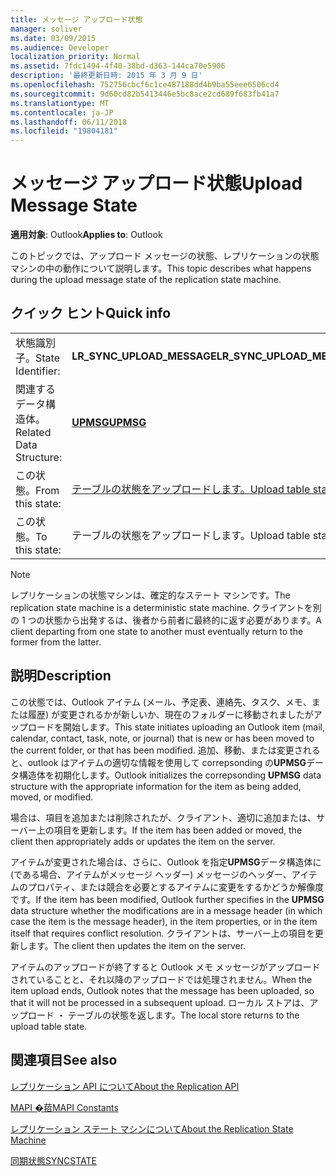 ```yaml
---
title: メッセージ アップロード状態
manager: soliver
ms.date: 03/09/2015
ms.audience: Developer
localization_priority: Normal
ms.assetid: 7fdc1494-4f40-38bd-d363-144ca70e5906
description: '最終更新日時: 2015 年 3 月 9 日'
ms.openlocfilehash: 752756cbcf6c1ce487188dd4b9ba55eee6506cd4
ms.sourcegitcommit: 9d60cd82b5413446e5bc8ace2cd689f683fb41a7
ms.translationtype: MT
ms.contentlocale: ja-JP
ms.lasthandoff: 06/11/2018
ms.locfileid: "19804181"
---
```

# <a name="upload-message-state"></a><span data-ttu-id="a8f16-103">メッセージ アップロード状態</span><span class="sxs-lookup"><span data-stu-id="a8f16-103">Upload Message State</span></span>

  
  
<span data-ttu-id="a8f16-104">**適用対象**: Outlook</span><span class="sxs-lookup"><span data-stu-id="a8f16-104">**Applies to**: Outlook</span></span> 
  
 <span data-ttu-id="a8f16-105">このトピックでは、アップロード メッセージの状態、レプリケーションの状態マシンの中の動作について説明します。</span><span class="sxs-lookup"><span data-stu-id="a8f16-105">This topic describes what happens during the upload message state of the replication state machine.</span></span> 
  
## <a name="quick-info"></a><span data-ttu-id="a8f16-106">クイック ヒント</span><span class="sxs-lookup"><span data-stu-id="a8f16-106">Quick info</span></span>

|||
|:-----|:-----|
|<span data-ttu-id="a8f16-107">状態識別子。</span><span class="sxs-lookup"><span data-stu-id="a8f16-107">State Identifier:</span></span>  <br/> |<span data-ttu-id="a8f16-108">**LR_SYNC_UPLOAD_MESSAGE**</span><span class="sxs-lookup"><span data-stu-id="a8f16-108">**LR_SYNC_UPLOAD_MESSAGE**</span></span> <br/> |
|<span data-ttu-id="a8f16-109">関連するデータ構造体。</span><span class="sxs-lookup"><span data-stu-id="a8f16-109">Related Data Structure:</span></span>  <br/> |<span data-ttu-id="a8f16-110">**[UPMSG](upmsg.md)**</span><span class="sxs-lookup"><span data-stu-id="a8f16-110">**[UPMSG](upmsg.md)**</span></span> <br/> |
|<span data-ttu-id="a8f16-111">この状態。</span><span class="sxs-lookup"><span data-stu-id="a8f16-111">From this state:</span></span>  <br/> |[<span data-ttu-id="a8f16-112">テーブルの状態をアップロードします。</span><span class="sxs-lookup"><span data-stu-id="a8f16-112">Upload table state</span></span>](upload-table-state.md) <br/> |
|<span data-ttu-id="a8f16-113">この状態。</span><span class="sxs-lookup"><span data-stu-id="a8f16-113">To this state:</span></span>  <br/> |<span data-ttu-id="a8f16-114">テーブルの状態をアップロードします。</span><span class="sxs-lookup"><span data-stu-id="a8f16-114">Upload table state</span></span>  <br/> |
   
> [!NOTE]
> <span data-ttu-id="a8f16-115">レプリケーションの状態マシンは、確定的なステート マシンです。</span><span class="sxs-lookup"><span data-stu-id="a8f16-115">The replication state machine is a deterministic state machine.</span></span> <span data-ttu-id="a8f16-116">クライアントを別の 1 つの状態から出発するは、後者から前者に最終的に返す必要があります。</span><span class="sxs-lookup"><span data-stu-id="a8f16-116">A client departing from one state to another must eventually return to the former from the latter.</span></span> 
  
## <a name="description"></a><span data-ttu-id="a8f16-117">説明</span><span class="sxs-lookup"><span data-stu-id="a8f16-117">Description</span></span>

<span data-ttu-id="a8f16-118">この状態では、Outlook アイテム (メール、予定表、連絡先、タスク、メモ、または履歴) が変更されるかが新しいか、現在のフォルダーに移動されましたがアップロードを開始します。</span><span class="sxs-lookup"><span data-stu-id="a8f16-118">This state initiates uploading an Outlook item (mail, calendar, contact, task, note, or journal) that is new or has been moved to the current folder, or that has been modified.</span></span> <span data-ttu-id="a8f16-119">追加、移動、または変更されると、outlook はアイテムの適切な情報を使用して correpsonding の**UPMSG**データ構造体を初期化します。</span><span class="sxs-lookup"><span data-stu-id="a8f16-119">Outlook initializes the correpsonding **UPMSG** data structure with the appropriate information for the item as being added, moved, or modified.</span></span> 
  
<span data-ttu-id="a8f16-120">場合は、項目を追加または削除されたが、クライアント、適切に追加または、サーバー上の項目を更新します。</span><span class="sxs-lookup"><span data-stu-id="a8f16-120">If the item has been added or moved, the client then appropriately adds or updates the item on the server.</span></span> 
  
<span data-ttu-id="a8f16-121">アイテムが変更された場合は、さらに、Outlook を指定**UPMSG**データ構造体に (である場合、アイテムがメッセージ ヘッダー) メッセージのヘッダー、アイテムのプロパティ、または競合を必要とするアイテムに変更をするかどうか解像度です。</span><span class="sxs-lookup"><span data-stu-id="a8f16-121">If the item has been modified, Outlook further specifies in the **UPMSG** data structure whether the modifications are in a message header (in which case the item is the message header), in the item properties, or in the item itself that requires conflict resolution.</span></span> <span data-ttu-id="a8f16-122">クライアントは、サーバー上の項目を更新します。</span><span class="sxs-lookup"><span data-stu-id="a8f16-122">The client then updates the item on the server.</span></span> 
  
<span data-ttu-id="a8f16-123">アイテムのアップロードが終了すると Outlook メモ メッセージがアップロードされていることと、それ以降のアップロードでは処理されません。</span><span class="sxs-lookup"><span data-stu-id="a8f16-123">When the item upload ends, Outlook notes that the message has been uploaded, so that it will not be processed in a subsequent upload.</span></span> <span data-ttu-id="a8f16-124">ローカル ストアは、アップロード ・ テーブルの状態を返します。</span><span class="sxs-lookup"><span data-stu-id="a8f16-124">The local store returns to the upload table state.</span></span>
  
## <a name="see-also"></a><span data-ttu-id="a8f16-125">関連項目</span><span class="sxs-lookup"><span data-stu-id="a8f16-125">See also</span></span>



[<span data-ttu-id="a8f16-126">レプリケーション API について</span><span class="sxs-lookup"><span data-stu-id="a8f16-126">About the Replication API</span></span>](about-the-replication-api.md)
  
[<span data-ttu-id="a8f16-127">MAPI �萔</span><span class="sxs-lookup"><span data-stu-id="a8f16-127">MAPI Constants</span></span>](mapi-constants.md)
  
[<span data-ttu-id="a8f16-128">レプリケーション ステート マシンについて</span><span class="sxs-lookup"><span data-stu-id="a8f16-128">About the Replication State Machine</span></span>](about-the-replication-state-machine.md)
  
[<span data-ttu-id="a8f16-129">同期状態</span><span class="sxs-lookup"><span data-stu-id="a8f16-129">SYNCSTATE</span></span>](syncstate.md)

